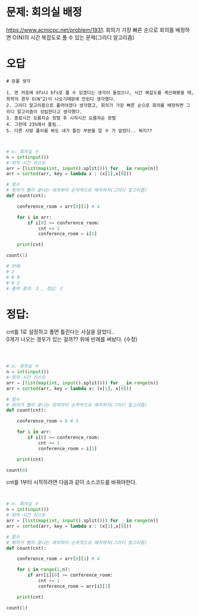 # 문제: 회의실 배정

https://www.acmicpc.net/problem/1931. 
회의가 가장 빠른 순으로 회의를 배정하면 O(N)의 시간 복잡도로 풀 수 있는 문제(그리디 알고리즘)
# 오답

```
# 문풀 생각

1. 맨 처음에 dfs나 bfs로 풀 수 있겠다는 생각이 들었으나, 시간 복잡도를 계산해봤을 때, 최악의 경우 O(N^2)이 나오기때문에 안된다 생각했다.
2. 그리디 알고리즘으로 풀어야겠다 생각했고, 회의가 가장 빠른 순으로 회의를 배정하면 그리디 알고리즘이 성립한다고 생각했다.
3. 종료시간 오름차순 정렬 후 시작시간 오름차순 정렬
4. 그런데 23%에서 틀림..
5. 다른 사람 풀이를 봐도 내가 틀린 부분을 알 수 가 없었다.. 뭐지?? 
```
``` python


# n: 회의실 수
n = int(input())
# 회의 시간 리스트
arr = [list(map(int, input().split())) for _ in range(n)]
arr = sorted(arr, key = lambda x : (x[1],x[0]))

# 함수
# 회의가 빨리 끝나는 회의부터 순차적으로 배치하자(그리디 알고리즘)
def count(cnt):

    conference_room = arr[0][1] # 4

    for i in arr:
        if i[0] >= conference_room:
            cnt += 1
            conference_room = i[1]

    print(cnt)

count(1)

# 반례
# 2
# 0 0
# 0 2 
# 출력 결과: 3 , 정답: 2

```
# 정답:

cnt를 1로 설정하고 풀면 틀린다는 사실을 알았다..  
0개가 나오는 경우가 있는 걸까?? 위에 반례를 써놨다. (수정)  

``` python



# n: 회의실 수
n = int(input())
# 회의 시간 리스트
arr = [list(map(int, input().split())) for _ in range(n)]
arr = sorted(arr, key = lambda x: (x[1], x[0]))

# 함수
# 회의가 빨리 끝나는 회의부터 순차적으로 배치하자(그리디 알고리즘)
def count(cnt):

    conference_room = 0 # 4

    for i in arr:
        if i[0] >= conference_room:
            cnt += 1
            conference_room = i[1]

    print(cnt)

count(0)


```
cnt를 1부터 시작하려면 다음과 같이 소스코드를 바꿔야한다.
``` python


# n: 회의실 수
n = int(input())
# 회의 시간 리스트
arr = [list(map(int, input().split())) for _ in range(n)]
arr = sorted(arr, key = lambda x : (x[1],x[0]))

# 함수
# 회의가 빨리 끝나는 회의부터 순차적으로 배치하자(그리디 알고리즘)
def count(cnt):

    conference_room = arr[0][1] # 4

    for i in range(1,n):
        if arr[i][0] >= conference_room:
            cnt += 1
            conference_room = arr[i][1]

    print(cnt)

count(1)





```


